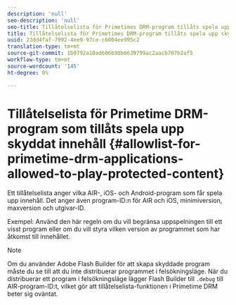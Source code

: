 ```yaml
---
description: 'null'
seo-description: 'null'
seo-title: Tillåtelselista för Primetimes DRM-program tillåts spela upp skyddat innehåll
title: Tillåtelselista för Primetimes DRM-program tillåts spela upp skyddat innehåll
uuid: 23dd4faf-7992-4ee9-97ce-c6004ee995c2
translation-type: tm+mt
source-git-commit: 1b9792a10ad606b99b6639799ac2aacb707b2af5
workflow-type: tm+mt
source-wordcount: '145'
ht-degree: 0%

---
```



# Tillåtelselista för Primetime DRM-program som tillåts spela upp skyddat innehåll {#allowlist-for-primetime-drm-applications-allowed-to-play-protected-content}

Ett tillåtelselista anger vilka AIR-, iOS- och Android-program som får spela upp innehåll. Det anger även program-ID:n för AIR och iOS, minimiversion, maxversion och utgivar-ID.

Exempel: Använd den här regeln om du vill begränsa uppspelningen till ett visst program eller om du vill styra vilken version av programmet som har åtkomst till innehållet.

>[!NOTE]
>
>Om du använder Adobe Flash Builder för att skapa skyddade program måste du se till att du inte distribuerar programmet i felsökningsläge. När du distribuerar ett program i felsökningsläge lägger Flash Builder till `.debug` till AIR-program-ID:t, vilket gör att tillåtelselista-funktionen i Primetime DRM beter sig oväntat.
